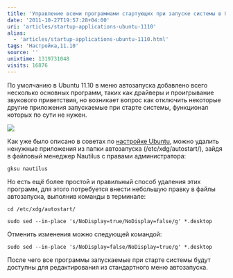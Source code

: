 ```yaml
---
title: 'Управление всеми программами стартующих при запуске системы в Ubuntu 11.10'
date: '2011-10-27T19:57:28+04:00'
uri: 'articles/startup-applications-ubuntu-1110'
alias: 
  - 'articles/startup-applications-ubuntu-1110.html'
tags: 'Настройка,11.10'
source: ''
unixtime: 1319731048
visits: 16876
---
```

По умолчанию в Ubuntu 11.10 в меню автозапуска добавлено всего несколько основных программ, таких как драйверы и проигрывание звукового приветствия, но возникает вопрос как отключить некоторые другие приложения запускаемые при старте системы, функционал которых по сути не нужен.

[![](img/2011/10/27/19-00/start-6286504924-o.jpg)](img/2011/10/27/19-00/start-6286504924-o.jpg)

Как уже было описано в советах по [настройке Ubuntu](articles/tweak-after-installing-ubuntu-11-10), можно удалить ненужные приложения из папки автозапуска (/etc/xdg/autostart/), зайдя в файловый менеджер Nautilus с правами администратора:

```
gksu nautilus
```

Но есть ещё более простой и правильный способ удаления этих программ, для этого потребуется внести небольшую правку в файлы автозапуска, выполнив команды в терминале:

```
cd /etc/xdg/autostart/
```

```
sudo sed --in-place 's/NoDisplay=true/NoDisplay=false/g' *.desktop
```

Отменить изменения можно следующей командой:

```
sudo sed --in-place 's/NoDisplay=false/NoDisplay=true/g' *.desktop
```

После чего все программы запускаемые при старте системы будут доступны для редактирования из стандартного меню автозапуска.
